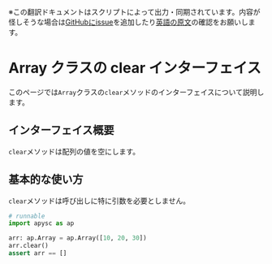 <span class="inconspicuous-txt">※この翻訳ドキュメントはスクリプトによって出力・同期されています。内容が怪しそうな場合は<a href="https://github.com/simon-ritchie/apysc/issues" target="_blank">GitHubにissue</a>を追加したり[英語の原文](https://simon-ritchie.github.io/apysc/en/array_clear.html)の確認をお願いします。</span>

# Array クラスの clear インターフェイス

このページでは`Array`クラスの`clear`メソッドのインターフェイスについて説明します。

## インターフェイス概要

`clear`メソッドは配列の値を空にします。

## 基本的な使い方

`clear`メソッドは呼び出しに特に引数を必要としません。

```py
# runnable
import apysc as ap

arr: ap.Array = ap.Array([10, 20, 30])
arr.clear()
assert arr == []
```